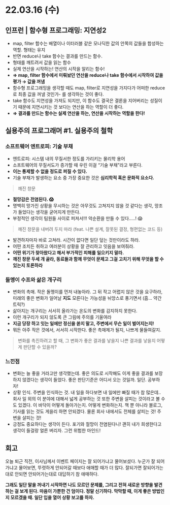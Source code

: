 # 22.03.16 (수)

## 인프런 | 함수형 프로그래밍: 지연성2

- map, filter 함수는 배열이나 이터러블 같은 모나딕한 값의 안쪽의 값들을 합성하는 역할. 형태는 유지
- 반면 reduce나 take 함수는 결과를 만드는 함수.
- 형태를 깨트려서 값을 읽는 함수
- 실제 연산을 시작하는! 연산의 시작을 알리는 함수!
- **⇒ map, filter 함수에서 미뤄놨던 연산을 reduce나 take 함수에서 시작하여 값을 평가 → 값을 꺼냄**
- 함수형 프로그래밍을 생각할 때도 map, filter로 지연성을 가지다가 어떠한 reduce로 최종 값을 꺼낼 것인가- 를 생각하는 것이 좋다.
- take 함수도 지연성을 가져도 되지만, 이 함수도 결국은 결론을 지어버리는 성질이기 때문에 지연시키는 것 보다는 연산을 하는 역할이 더 좋다.
- **⇒ 결과를 만드는 함수는 실제 연산을 하는, 연산을 시작하는 역할을 한다!**

## 실용주의 프로그래머 #1. 실용주의 철학

### 소프트웨어 엔트로피: 기술 부채

- 엔트로피: 시스템 내의 무질서한 정도를 가리키는 물리학 용어
- 소프트웨어의 무질서도가 증가할 때 우린 이걸 “기술 부채”라고 부른다.
- **이는 통제할 수 없을 정도로 퍼질 수 있다.**
- 기술 부채가 발생하는 요소 중 가장 중요한 것은 **심리학적 혹은 문화적 요소다.**

> 깨진 창문

- **절망감은 전염된다. 😱**
- 명백히 망가진 상황을 무시하는 것은 아무것도 고쳐지지 않을 것 같다는 생각, 망조가 들었다는 생각을 굳어지게 만든다.
- 부정적인 생각이 팀원들 사이로 퍼져서!!! 악순환을 만들 수 있다.....! 😱

> 깨진 창문을 내버려 두지 마라 (feat. 나쁜 설계, 잘못된 결정, 형편없는 코드 등)

- 발견하자마자 바로 고쳐라. 시간이 없다면 일단 덮는 것만이라도 하라.
- 어떤 조치든 취하고 여러분이 상황을 잘 관리하고 잇음을 보여줘라.
- **어떤 위기가 찾아왔다고 해서 부가적인 피해를 일으키지 말라.**
- **깨진 창문 두세 개 골라, 동료들과 함께 무엇이 문제고 그걸 고치기 위해 무엇을 할 수 있는지 토론하라**

### 돌멩이 수프와 삶은 개구리

- 변화의 촉매. 작은 돌멩이를 먼저 내놓아라. 그 뒤 작고 어렵지 않은 것을 요구하라, 미래의 좋은 변화가 일어날 **지도** 모른다는 가능성을 뉘앙스로 풍기면서 (흠... 약간 트릭?)
- 삶아지는 개구리는 서서히 올라가는 온도의 변화를 감지하지 못한다.
- 이런 개구리가 되지 않도록 큰 그림에 주의를 기울여라
- **지금 당장 하고 잇는 일에만 정신을 쏟지 말고, 주변에서 무슨 일이 벌어지는지!**
- 뭐든 아주 작은 것에서, 서서히 시작한다. 좋은 촉매제가 될지, 나쁘게 물들여갈지.

> 변화를 촉진하려고 할 때, 그 변화가 좋은 결과를 낳을지 나쁜 결과를 낳을지 어떻게 판단할 수 있을까?

### 느낀점

- 변화는 늘 좋을 거라고만 생각했는데. 좋은 의도로 시작해도 이게 좋을 결과를 보장하지 않겠다는 생각이 들었다. 좋은 판단기준은 어디서 오는 것일까. 일단. 공부하자!
- 상황 인식. 주변을 인식하는 것. 내 일을 하다보면 내 일에만 빠질 때가 참 많은데.. 회사 일 외의 이 분야에 대해서 넓게 공부하는 것 또한 주변을 살피는 것이라고 볼 수도 있겠다. 이 바닥이 어떻게 돌아가는지. 어떻게 변화하는지. 책 뿐 아니라 블로그, 기사를 읽는 것도 게을리 하면 안되겠다. 물론 회사 내에서도 전체를 살피는 것! 주변을 살피는 것!
- 긍정도 중요하다는 생각이 든다. 포기와 절망이 전염된다니! 괜히 내가 희생한다고 생각이 들걸랑 얼른 버리자. 그런 위험한 마인드!

## 회고

오늘 퇴근 직전, 이사님께서 이벤트 페이지는 잘 되어가냐고 물어보셨다. 누군가 잘 되어가냐고 물어보면, 뚜렷하게 안되어갈 때보다 애매할 때가 더 많다. 잘되가면 잘되어가는대로 안되면 안되어가는대로 대답하기 참 애매하다.

**그래도 일단 말을 꺼내기 시작하면 나도 모르던 문제를, 그리고 전혀 새로운 방향을 발견하는 걸 보게 된다. 마음이 가뿐한 건 덤이다. 정말 신기하다. 막막할 때, 이게 좋은 방법인지 모르겠을 때. 일단 입을 열어 상황 보고를 하자.**
